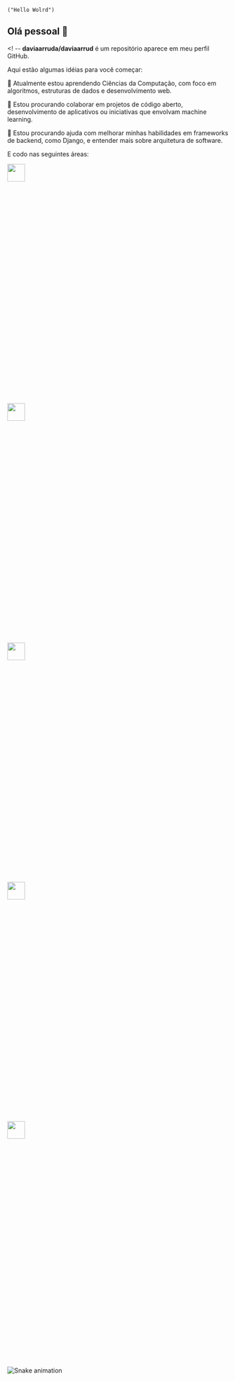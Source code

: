                                                                                                 ("Hello Wolrd")  
## Olá pessoal 👋

<! --
**daviaarruda/daviaarrud** é um repositório  aparece em meu perfil GitHub.

Aqui estão algumas idéias para você começar:

🌱 Atualmente estou aprendendo Ciências da Computação, com foco em algoritmos, estruturas de dados e desenvolvimento web.

👯 Estou procurando colaborar em projetos de código aberto, desenvolvimento de aplicativos ou iniciativas que envolvam machine learning.

🤔 Estou procurando ajuda com melhorar minhas habilidades em frameworks de backend, como Django, e entender mais sobre arquitetura de software.

E codo nas seguintes áreas:

<img src="https://cdn.jsdelivr.net/gh/devicons/devicon@latest/icons/python/python-original.svg" width="40" height="40" /><svg viewBox="0 0 128 128">
<img src="https://cdn.jsdelivr.net/gh/devicons/devicon@latest/icons/c/c-original.svg" width="40" height="40" /><svg viewBox="0 0 128 128">
<img src="https://cdn.jsdelivr.net/gh/devicons/devicon@latest/icons/html5/html5-original.svg" width="40" height="40" /><svg viewBox="0 0 128 128">
<img src="https://cdn.jsdelivr.net/gh/devicons/devicon@latest/icons/css3/css3-original.svg" width="40" height="40" /><svg viewBox="0 0 128 128">
<img src="https://cdn.jsdelivr.net/gh/devicons/devicon@latest/icons/javascript/javascript-original.svg" width="40" height="40" /><svg viewBox="0 0 128 128">

![Snake animation](https://github.com/seu-usuário-aqui/seu-usuário-aqui/blob/output/github-contribution-grid-snake.svg)
